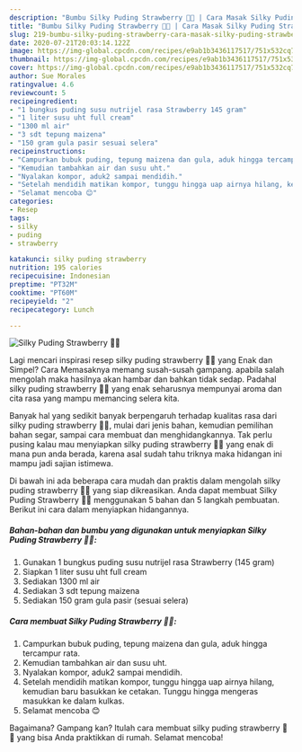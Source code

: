 ```yaml
---
description: "Bumbu Silky Puding Strawberry 🍮🍓 | Cara Masak Silky Puding Strawberry 🍮🍓 Yang Sempurna"
title: "Bumbu Silky Puding Strawberry 🍮🍓 | Cara Masak Silky Puding Strawberry 🍮🍓 Yang Sempurna"
slug: 219-bumbu-silky-puding-strawberry-cara-masak-silky-puding-strawberry-yang-sempurna
date: 2020-07-21T20:03:14.122Z
image: https://img-global.cpcdn.com/recipes/e9ab1b3436117517/751x532cq70/silky-puding-strawberry-🍮🍓-foto-resep-utama.jpg
thumbnail: https://img-global.cpcdn.com/recipes/e9ab1b3436117517/751x532cq70/silky-puding-strawberry-🍮🍓-foto-resep-utama.jpg
cover: https://img-global.cpcdn.com/recipes/e9ab1b3436117517/751x532cq70/silky-puding-strawberry-🍮🍓-foto-resep-utama.jpg
author: Sue Morales
ratingvalue: 4.6
reviewcount: 5
recipeingredient:
- "1 bungkus puding susu nutrijel rasa Strawberry 145 gram"
- "1 liter susu uht full cream"
- "1300 ml air"
- "3 sdt tepung maizena"
- "150 gram gula pasir sesuai selera"
recipeinstructions:
- "Campurkan bubuk puding, tepung maizena dan gula, aduk hingga tercampur rata."
- "Kemudian tambahkan air dan susu uht."
- "Nyalakan kompor, aduk2 sampai mendidih."
- "Setelah mendidih matikan kompor, tunggu hingga uap airnya hilang, kemudian baru basukkan ke cetakan. Tunggu hingga mengeras masukkan ke dalam kulkas."
- "Selamat mencoba 😊"
categories:
- Resep
tags:
- silky
- puding
- strawberry

katakunci: silky puding strawberry 
nutrition: 195 calories
recipecuisine: Indonesian
preptime: "PT32M"
cooktime: "PT60M"
recipeyield: "2"
recipecategory: Lunch

---
```



![Silky Puding Strawberry 🍮🍓](https://img-global.cpcdn.com/recipes/e9ab1b3436117517/751x532cq70/silky-puding-strawberry-🍮🍓-foto-resep-utama.jpg)

Lagi mencari inspirasi resep silky puding strawberry 🍮🍓 yang Enak dan Simpel? Cara Memasaknya memang susah-susah gampang. apabila salah mengolah maka hasilnya akan hambar dan bahkan tidak sedap. Padahal silky puding strawberry 🍮🍓 yang enak seharusnya mempunyai aroma dan cita rasa yang mampu memancing selera kita.

Banyak hal yang sedikit banyak berpengaruh terhadap kualitas rasa dari silky puding strawberry 🍮🍓, mulai dari jenis bahan, kemudian pemilihan bahan segar, sampai cara membuat dan menghidangkannya. Tak perlu pusing kalau mau menyiapkan silky puding strawberry 🍮🍓 yang enak di mana pun anda berada, karena asal sudah tahu triknya maka hidangan ini mampu jadi sajian istimewa.




Di bawah ini ada beberapa cara mudah dan praktis dalam mengolah silky puding strawberry 🍮🍓 yang siap dikreasikan. Anda dapat membuat Silky Puding Strawberry 🍮🍓 menggunakan 5 bahan dan 5 langkah pembuatan. Berikut ini cara dalam menyiapkan hidangannya.

<!--inarticleads1-->

##### Bahan-bahan dan bumbu yang digunakan untuk menyiapkan Silky Puding Strawberry 🍮🍓:

1. Gunakan 1 bungkus puding susu nutrijel rasa Strawberry (145 gram)
1. Siapkan 1 liter susu uht full cream
1. Sediakan 1300 ml air
1. Sediakan 3 sdt tepung maizena
1. Sediakan 150 gram gula pasir (sesuai selera)




<!--inarticleads2-->

##### Cara membuat Silky Puding Strawberry 🍮🍓:

1. Campurkan bubuk puding, tepung maizena dan gula, aduk hingga tercampur rata.
1. Kemudian tambahkan air dan susu uht.
1. Nyalakan kompor, aduk2 sampai mendidih.
1. Setelah mendidih matikan kompor, tunggu hingga uap airnya hilang, kemudian baru basukkan ke cetakan. Tunggu hingga mengeras masukkan ke dalam kulkas.
1. Selamat mencoba 😊




Bagaimana? Gampang kan? Itulah cara membuat silky puding strawberry 🍮🍓 yang bisa Anda praktikkan di rumah. Selamat mencoba!
